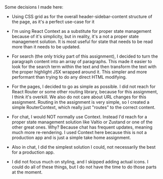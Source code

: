 Some decisions I made here:
- Using CSS grid as for the overall header-sidebar-content structure of the page, as it's a perfect use-case for it
- I'm using React Context as a substitute for proper state management because of it's simplicity, but in reality, it's a not a proper state management solution. It is most useful for state that needs to be read more than it needs to be updated. 
- For search (the only tricky part of this assignment), I decided to turn the paragraph content into an array of paragraphs. This made it easier to look for the search term within the text and then transform the text with the proper highlight JSX wrapped around it. This simpler and more performant than trying to do any direct HTML modifying.
- For the pages, I decided to go as simple as possible. I did not reach for React Router or some other routing library, because for this assignment, I think it's overkill. We also do not care about URL changes for this assignment. Routing in the assignment is very simple, so I created a simple RouterContext, which really just "routes" to the correct content.
- For chat, I would NOT normally use Context. Instead I'd reach for a proper state management solution like Valtio or Zustand or one of the other great ones. Why? Because chat has frequent updates, meaning much more re-rendering. I used Context here because this is not a production app and is just a simple take home assignment.
- Also in chat, I did the simplest solution I could, not necessarily the best for a production app.

- I did not focus much on styling, and I skipped adding actual icons. I could do all of these things, but I do not have the time to do those parts at the moment.